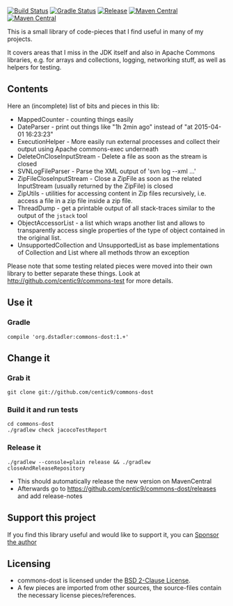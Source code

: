 [![Build Status](https://travis-ci.org/centic9/commons-dost.svg)](https://travis-ci.org/centic9/commons-dost) [![Gradle Status](https://gradleupdate.appspot.com/centic9/commons-dost/status.svg?branch=master)](https://gradleupdate.appspot.com/centic9/commons-dost/status)
[![Release](https://img.shields.io/github/v/release/centic9/commons-dost.svg)](https://github.com/centic9/commons-dost/releases)
[![Maven Central](https://maven-badges.herokuapp.com/maven-central/org.dstadler/commons-dost/badge.svg?style=flat)](https://maven-badges.herokuapp.com/maven-central/org.dstadler/commons-dost) [![Maven Central](https://img.shields.io/maven-central/v/org.dstadler/commons-dost.svg)](https://maven-badges.herokuapp.com/maven-central/org.dstadler/commons-dost)

This is a small library of code-pieces that I find useful in many of my projects. 

It covers areas that I miss in the JDK itself and also in Apache Commons libraries, e.g. for arrays and collections, logging, networking stuff, 
as well as helpers for testing.

## Contents

Here an (incomplete) list of bits and pieces in this lib:
* MappedCounter - counting things easily
* DateParser - print out things like "1h 2min ago" instead of "at 2015-04-01 16:23:23"
* ExecutionHelper - More easily run external processes and collect their output using Apache commons-exec underneath
* DeleteOnCloseInputStream - Delete a file as soon as the stream is closed
* SVNLogFileParser - Parse the XML output of 'svn log --xml ...'
* ZipFileCloseInputStream - Close a ZipFile as soon as the related InputStream (usually returned by the ZipFile) is closed
* ZipUtils - utilities for accessing content in Zip files recursively, i.e. access a file in a zip file inside a zip file.
* ThreadDump - get a printable output of all stack-traces similar to the output of the `jstack` tool
* ObjectAccessorList - a list which wraps another list and allows to transparently access single properties of the 
type of object contained in the original list.
* UnsupportedCollection and UnsupportedList as base implementations of Collection and List where all methods throw an exception

Please note that some testing related pieces were moved into their own library to better separate these things. Look at
http://github.com/centic9/commons-test for more details.

## Use it

### Gradle

    compile 'org.dstadler:commons-dost:1.+'

## Change it

### Grab it

    git clone git://github.com/centic9/commons-dost

### Build it and run tests

	cd commons-dost
	./gradlew check jacocoTestReport

### Release it

    ./gradlew --console=plain release && ./gradlew closeAndReleaseRepository
    
* This should automatically release the new version on MavenCentral
* Afterwards go to https://github.com/centic9/commons-dost/releases and add release-notes

## Support this project

If you find this library useful and would like to support it, you can [Sponsor the author](https://github.com/sponsors/centic9)

## Licensing
* commons-dost is licensed under the [BSD 2-Clause License].
* A few pieces are imported from other sources, the source-files contain the necessary license pieces/references.

[BSD 2-Clause License]: https://www.opensource.org/licenses/bsd-license.php
